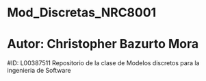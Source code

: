 # Mod_Discretas_NRC8001
# Autor: Christopher Bazurto Mora
#ID: L00387511
Repositorio de la clase de Modelos discretos para la ingenieria de Software
